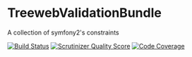 TreewebValidationBundle
====================

A collection of symfony2's constraints

[![Build Status](https://travis-ci.org/Treeweb/TreewebValidationBundle.png)](https://travis-ci.org/Treeweb/TreewebValidationBundle.png)
[![Scrutinizer Quality Score](https://scrutinizer-ci.com/g/Treeweb/TreewebValidationBundle/badges/quality-score.png?s=1886786814ca554701e2f38d48a034034cd56608)](https://scrutinizer-ci.com/g/Treeweb/TreewebValidationBundle/)
[![Code Coverage](https://scrutinizer-ci.com/g/Treeweb/TreewebValidationBundle/badges/coverage.png?s=f4a43fd5d785c24c5bfa17848fc2808479584048)](https://scrutinizer-ci.com/g/Treeweb/TreewebValidationBundle/)
